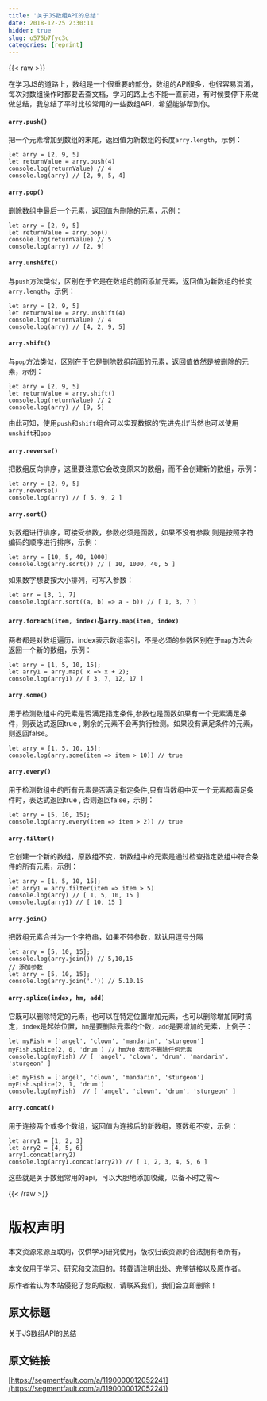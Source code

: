 ```yaml
---
title: '关于JS数组API的总结' 
date: 2018-12-25 2:30:11
hidden: true
slug: o575b7fyc3c
categories: [reprint]
---
```


{{< raw >}}

                    
<p>在学习JS的道路上，数组是一个很重要的部分，数组的API很多，也很容易混淆，每次对数组操作时都要去查文档，学习的路上也不能一直前进，有时候要停下来做做总结，我总结了平时比较常用的一些数组API，希望能够帮到你。</p>
<h4><code>arry.push()</code></h4>
<p>把一个元素增加到数组的末尾，返回值为新数组的长度<code>arry.length</code>，示例：</p>
<div class="widget-codetool" style="display:none;">
      <div class="widget-codetool--inner">
      <span class="selectCode code-tool" data-toggle="tooltip" data-placement="top" title="" data-original-title="全选"></span>
      <span type="button" class="copyCode code-tool" data-toggle="tooltip" data-placement="top" data-clipboard-text="let arry = [2, 9, 5]
let returnValue = arry.push(4)
console.log(returnValue) // 4
console.log(arry) // [2, 9, 5, 4]" title="" data-original-title="复制"></span>
      <span type="button" class="saveToNote code-tool" data-toggle="tooltip" data-placement="top" title="" data-original-title="放进笔记"></span>
      </div>
      </div><pre class="hljs gauss"><code><span class="hljs-keyword">let</span> arry = [<span class="hljs-number">2</span>, <span class="hljs-number">9</span>, <span class="hljs-number">5</span>]
<span class="hljs-keyword">let</span> returnValue = arry.<span class="hljs-keyword">push</span>(<span class="hljs-number">4</span>)
console.<span class="hljs-built_in">log</span>(returnValue) <span class="hljs-comment">// 4</span>
console.<span class="hljs-built_in">log</span>(arry) <span class="hljs-comment">// [2, 9, 5, 4]</span></code></pre>
<h4><code>arry.pop()</code></h4>
<p>删除数组中最后一个元素，返回值为删除的元素，示例：</p>
<div class="widget-codetool" style="display:none;">
      <div class="widget-codetool--inner">
      <span class="selectCode code-tool" data-toggle="tooltip" data-placement="top" title="" data-original-title="全选"></span>
      <span type="button" class="copyCode code-tool" data-toggle="tooltip" data-placement="top" data-clipboard-text="let arry = [2, 9, 5]
let returnValue = arry.pop()
console.log(returnValue) // 5
console.log(arry) // [2, 9]" title="" data-original-title="复制"></span>
      <span type="button" class="saveToNote code-tool" data-toggle="tooltip" data-placement="top" title="" data-original-title="放进笔记"></span>
      </div>
      </div><pre class="hljs gauss"><code><span class="hljs-keyword">let</span> arry = [<span class="hljs-number">2</span>, <span class="hljs-number">9</span>, <span class="hljs-number">5</span>]
<span class="hljs-keyword">let</span> returnValue = arry.<span class="hljs-keyword">pop</span>()
console.<span class="hljs-built_in">log</span>(returnValue) <span class="hljs-comment">// 5</span>
console.<span class="hljs-built_in">log</span>(arry) <span class="hljs-comment">// [2, 9]</span></code></pre>
<h4><code>arry.unshift()</code></h4>
<p>与<code>push</code>方法类似，区别在于它是在数组的前面添加元素，返回值为新数组的长度<code>arry.length</code>，示例：</p>
<div class="widget-codetool" style="display:none;">
      <div class="widget-codetool--inner">
      <span class="selectCode code-tool" data-toggle="tooltip" data-placement="top" title="" data-original-title="全选"></span>
      <span type="button" class="copyCode code-tool" data-toggle="tooltip" data-placement="top" data-clipboard-text="let arry = [2, 9, 5]
let returnValue = arry.unshift(4)
console.log(returnValue) // 4
console.log(arry) // [4, 2, 9, 5]" title="" data-original-title="复制"></span>
      <span type="button" class="saveToNote code-tool" data-toggle="tooltip" data-placement="top" title="" data-original-title="放进笔记"></span>
      </div>
      </div><pre class="hljs gauss"><code><span class="hljs-keyword">let</span> arry = [<span class="hljs-number">2</span>, <span class="hljs-number">9</span>, <span class="hljs-number">5</span>]
<span class="hljs-keyword">let</span> returnValue = arry.unshift(<span class="hljs-number">4</span>)
console.<span class="hljs-built_in">log</span>(returnValue) <span class="hljs-comment">// 4</span>
console.<span class="hljs-built_in">log</span>(arry) <span class="hljs-comment">// [4, 2, 9, 5]</span></code></pre>
<h4><code>arry.shift()</code></h4>
<p>与<code>pop</code>方法类似，区别在于它是删除数组前面的元素，返回值依然是被删除的元素，示例：</p>
<div class="widget-codetool" style="display:none;">
      <div class="widget-codetool--inner">
      <span class="selectCode code-tool" data-toggle="tooltip" data-placement="top" title="" data-original-title="全选"></span>
      <span type="button" class="copyCode code-tool" data-toggle="tooltip" data-placement="top" data-clipboard-text="let arry = [2, 9, 5]
let returnValue = arry.shift()
console.log(returnValue) // 2
console.log(arry) // [9, 5]" title="" data-original-title="复制"></span>
      <span type="button" class="saveToNote code-tool" data-toggle="tooltip" data-placement="top" title="" data-original-title="放进笔记"></span>
      </div>
      </div><pre class="hljs gauss"><code><span class="hljs-keyword">let</span> arry = [<span class="hljs-number">2</span>, <span class="hljs-number">9</span>, <span class="hljs-number">5</span>]
<span class="hljs-keyword">let</span> returnValue = arry.shift()
console.<span class="hljs-built_in">log</span>(returnValue) <span class="hljs-comment">// 2</span>
console.<span class="hljs-built_in">log</span>(arry) <span class="hljs-comment">// [9, 5]</span></code></pre>
<p>由此可知，使用<code>push</code>和<code>shift</code>组合可以实现数据的‘先进先出’当然也可以使用<code>unshift</code>和<code>pop</code></p>
<h4><code>arry.reverse()</code></h4>
<p>把数组反向排序，这里要注意它会改变原来的数组，而不会创建新的数组，示例：</p>
<div class="widget-codetool" style="display:none;">
      <div class="widget-codetool--inner">
      <span class="selectCode code-tool" data-toggle="tooltip" data-placement="top" title="" data-original-title="全选"></span>
      <span type="button" class="copyCode code-tool" data-toggle="tooltip" data-placement="top" data-clipboard-text="let arry = [2, 9, 5]
arry.reverse()
console.log(arry) // [ 5, 9, 2 ]" title="" data-original-title="复制"></span>
      <span type="button" class="saveToNote code-tool" data-toggle="tooltip" data-placement="top" title="" data-original-title="放进笔记"></span>
      </div>
      </div><pre class="hljs lsl"><code>let arry = [<span class="hljs-number">2</span>, <span class="hljs-number">9</span>, <span class="hljs-number">5</span>]
arry.reverse()
console.log(arry) <span class="hljs-comment">// [ 5, 9, 2 ]</span></code></pre>
<h4><code>arry.sort()</code></h4>
<p>对数组进行排序，可接受参数，参数必须是函数，如果不没有参数 则是按照字符编码的顺序进行排序，示例：</p>
<div class="widget-codetool" style="display:none;">
      <div class="widget-codetool--inner">
      <span class="selectCode code-tool" data-toggle="tooltip" data-placement="top" title="" data-original-title="全选"></span>
      <span type="button" class="copyCode code-tool" data-toggle="tooltip" data-placement="top" data-clipboard-text="let arry = [10, 5, 40, 1000]
console.log(arry.sort()) // [ 10, 1000, 40, 5 ]" title="" data-original-title="复制"></span>
      <span type="button" class="saveToNote code-tool" data-toggle="tooltip" data-placement="top" title="" data-original-title="放进笔记"></span>
      </div>
      </div><pre class="hljs lsl"><code>let arry = [<span class="hljs-number">10</span>, <span class="hljs-number">5</span>, <span class="hljs-number">40</span>, <span class="hljs-number">1000</span>]
console.log(arry.sort()) <span class="hljs-comment">// [ 10, 1000, 40, 5 ]</span></code></pre>
<p>如果数字想要按大小排列，可写入参数：</p>
<div class="widget-codetool" style="display:none;">
      <div class="widget-codetool--inner">
      <span class="selectCode code-tool" data-toggle="tooltip" data-placement="top" title="" data-original-title="全选"></span>
      <span type="button" class="copyCode code-tool" data-toggle="tooltip" data-placement="top" data-clipboard-text="let arr = [3, 1, 7]
console.log(arr.sort((a, b) => a - b)) // [ 1, 3, 7 ]" title="" data-original-title="复制"></span>
      <span type="button" class="saveToNote code-tool" data-toggle="tooltip" data-placement="top" title="" data-original-title="放进笔记"></span>
      </div>
      </div><pre class="hljs javascript"><code><span class="hljs-keyword">let</span> arr = [<span class="hljs-number">3</span>, <span class="hljs-number">1</span>, <span class="hljs-number">7</span>]
<span class="hljs-built_in">console</span>.log(arr.sort(<span class="hljs-function">(<span class="hljs-params">a, b</span>) =&gt;</span> a - b)) <span class="hljs-comment">// [ 1, 3, 7 ]</span></code></pre>
<h4>
<code>arry.forEach(item, index)</code>与<code>arry.map(item, index)</code>
</h4>
<p>两者都是对数组遍历，index表示数组索引，不是必须的参数区别在于<code>map</code>方法会返回一个新的数组，示例：</p>
<div class="widget-codetool" style="display:none;">
      <div class="widget-codetool--inner">
      <span class="selectCode code-tool" data-toggle="tooltip" data-placement="top" title="" data-original-title="全选"></span>
      <span type="button" class="copyCode code-tool" data-toggle="tooltip" data-placement="top" data-clipboard-text="let arry = [1, 5, 10, 15];
let arry1 = arry.map( x => x + 2);
console.log(arry1) // [ 3, 7, 12, 17 ]" title="" data-original-title="复制"></span>
      <span type="button" class="saveToNote code-tool" data-toggle="tooltip" data-placement="top" title="" data-original-title="放进笔记"></span>
      </div>
      </div><pre class="hljs javascript"><code><span class="hljs-keyword">let</span> arry = [<span class="hljs-number">1</span>, <span class="hljs-number">5</span>, <span class="hljs-number">10</span>, <span class="hljs-number">15</span>];
<span class="hljs-keyword">let</span> arry1 = arry.map( <span class="hljs-function"><span class="hljs-params">x</span> =&gt;</span> x + <span class="hljs-number">2</span>);
<span class="hljs-built_in">console</span>.log(arry1) <span class="hljs-comment">// [ 3, 7, 12, 17 ]</span></code></pre>
<h4><code>arry.some()</code></h4>
<p>用于检测数组中的元素是否满足指定条件,参数也是函数如果有一个元素满足条件，则表达式返回true , 剩余的元素不会再执行检测。如果没有满足条件的元素，则返回false。</p>
<div class="widget-codetool" style="display:none;">
      <div class="widget-codetool--inner">
      <span class="selectCode code-tool" data-toggle="tooltip" data-placement="top" title="" data-original-title="全选"></span>
      <span type="button" class="copyCode code-tool" data-toggle="tooltip" data-placement="top" data-clipboard-text="let arry = [1, 5, 10, 15];
console.log(arry.some(item => item > 10)) // true" title="" data-original-title="复制"></span>
      <span type="button" class="saveToNote code-tool" data-toggle="tooltip" data-placement="top" title="" data-original-title="放进笔记"></span>
      </div>
      </div><pre class="hljs lsl"><code>let arry = [<span class="hljs-number">1</span>, <span class="hljs-number">5</span>, <span class="hljs-number">10</span>, <span class="hljs-number">15</span>];
console.log(arry.some(item =&gt; item &gt; <span class="hljs-number">10</span>)) <span class="hljs-comment">// true</span></code></pre>
<h4><code>arry.every()</code></h4>
<p>用于检测数组中的所有元素是否满足指定条件,只有当数组中灭一个元素都满足条件时，表达式返回true , 否则返回false，示例：</p>
<div class="widget-codetool" style="display:none;">
      <div class="widget-codetool--inner">
      <span class="selectCode code-tool" data-toggle="tooltip" data-placement="top" title="" data-original-title="全选"></span>
      <span type="button" class="copyCode code-tool" data-toggle="tooltip" data-placement="top" data-clipboard-text="let arry = [5, 10, 15];
console.log(arry.every(item => item > 2)) // true" title="" data-original-title="复制"></span>
      <span type="button" class="saveToNote code-tool" data-toggle="tooltip" data-placement="top" title="" data-original-title="放进笔记"></span>
      </div>
      </div><pre class="hljs javascript"><code><span class="hljs-keyword">let</span> arry = [<span class="hljs-number">5</span>, <span class="hljs-number">10</span>, <span class="hljs-number">15</span>];
<span class="hljs-built_in">console</span>.log(arry.every(<span class="hljs-function"><span class="hljs-params">item</span> =&gt;</span> item &gt; <span class="hljs-number">2</span>)) <span class="hljs-comment">// true</span></code></pre>
<h4><code>arry.filter()</code></h4>
<p>它创建一个新的数组，原数组不变，新数组中的元素是通过检查指定数组中符合条件的所有元素，示例：</p>
<div class="widget-codetool" style="display:none;">
      <div class="widget-codetool--inner">
      <span class="selectCode code-tool" data-toggle="tooltip" data-placement="top" title="" data-original-title="全选"></span>
      <span type="button" class="copyCode code-tool" data-toggle="tooltip" data-placement="top" data-clipboard-text="let arry = [1, 5, 10, 15];
let arry1 = arry.filter(item => item > 5)
console.log(arry) // [ 1, 5, 10, 15 ]
console.log(arry1) // [ 10, 15 ]" title="" data-original-title="复制"></span>
      <span type="button" class="saveToNote code-tool" data-toggle="tooltip" data-placement="top" title="" data-original-title="放进笔记"></span>
      </div>
      </div><pre class="hljs javascript"><code><span class="hljs-keyword">let</span> arry = [<span class="hljs-number">1</span>, <span class="hljs-number">5</span>, <span class="hljs-number">10</span>, <span class="hljs-number">15</span>];
<span class="hljs-keyword">let</span> arry1 = arry.filter(<span class="hljs-function"><span class="hljs-params">item</span> =&gt;</span> item &gt; <span class="hljs-number">5</span>)
<span class="hljs-built_in">console</span>.log(arry) <span class="hljs-comment">// [ 1, 5, 10, 15 ]</span>
<span class="hljs-built_in">console</span>.log(arry1) <span class="hljs-comment">// [ 10, 15 ]</span></code></pre>
<h4><code>arry.join()</code></h4>
<p>把数组元素合并为一个字符串，如果不带参数，默认用逗号分隔</p>
<div class="widget-codetool" style="display:none;">
      <div class="widget-codetool--inner">
      <span class="selectCode code-tool" data-toggle="tooltip" data-placement="top" title="" data-original-title="全选"></span>
      <span type="button" class="copyCode code-tool" data-toggle="tooltip" data-placement="top" data-clipboard-text="let arry = [5, 10, 15];
console.log(arry.join()) // 5,10,15
// 添加参数
let arry = [5, 10, 15];
console.log(arry.join('.')) // 5.10.15" title="" data-original-title="复制"></span>
      <span type="button" class="saveToNote code-tool" data-toggle="tooltip" data-placement="top" title="" data-original-title="放进笔记"></span>
      </div>
      </div><pre class="hljs lsl"><code>let arry = [<span class="hljs-number">5</span>, <span class="hljs-number">10</span>, <span class="hljs-number">15</span>];
console.log(arry.join()) <span class="hljs-comment">// 5,10,15</span>
<span class="hljs-comment">// 添加参数</span>
let arry = [<span class="hljs-number">5</span>, <span class="hljs-number">10</span>, <span class="hljs-number">15</span>];
console.log(arry.join('.')) <span class="hljs-comment">// 5.10.15</span></code></pre>
<h4><code>arry.splice(index, hm, add)</code></h4>
<p>它既可以删除特定的元素，也可以在特定位置增加元素，也可以删除增加同时搞定，<code>index</code>是起始位置，<code>hm</code>是要删除元素的个数，<code>add</code>是要增加的元素，上例子：</p>
<div class="widget-codetool" style="display:none;">
      <div class="widget-codetool--inner">
      <span class="selectCode code-tool" data-toggle="tooltip" data-placement="top" title="" data-original-title="全选"></span>
      <span type="button" class="copyCode code-tool" data-toggle="tooltip" data-placement="top" data-clipboard-text="let myFish = ['angel', 'clown', 'mandarin', 'sturgeon']
myFish.splice(2, 0, 'drum') // hm为0 表示不删除任何元素
console.log(myFish) // [ 'angel', 'clown', 'drum', 'mandarin', 'sturgeon' ]" title="" data-original-title="复制"></span>
      <span type="button" class="saveToNote code-tool" data-toggle="tooltip" data-placement="top" title="" data-original-title="放进笔记"></span>
      </div>
      </div><pre class="hljs awk"><code>let myFish = [<span class="hljs-string">'angel'</span>, <span class="hljs-string">'clown'</span>, <span class="hljs-string">'mandarin'</span>, <span class="hljs-string">'sturgeon'</span>]
myFish.splice(<span class="hljs-number">2</span>, <span class="hljs-number">0</span>, <span class="hljs-string">'drum'</span>) <span class="hljs-regexp">//</span> hm为<span class="hljs-number">0</span> 表示不删除任何元素
console.log(myFish) <span class="hljs-regexp">//</span> [ <span class="hljs-string">'angel'</span>, <span class="hljs-string">'clown'</span>, <span class="hljs-string">'drum'</span>, <span class="hljs-string">'mandarin'</span>, <span class="hljs-string">'sturgeon'</span> ]</code></pre>
<div class="widget-codetool" style="display:none;">
      <div class="widget-codetool--inner">
      <span class="selectCode code-tool" data-toggle="tooltip" data-placement="top" title="" data-original-title="全选"></span>
      <span type="button" class="copyCode code-tool" data-toggle="tooltip" data-placement="top" data-clipboard-text="let myFish = ['angel', 'clown', 'mandarin', 'sturgeon']
myFish.splice(2, 1, 'drum')
console.log(myFish)  // [ 'angel', 'clown', 'drum', 'sturgeon' ]" title="" data-original-title="复制"></span>
      <span type="button" class="saveToNote code-tool" data-toggle="tooltip" data-placement="top" title="" data-original-title="放进笔记"></span>
      </div>
      </div><pre class="hljs prolog"><code>let myFish = [<span class="hljs-string">'angel'</span>, <span class="hljs-string">'clown'</span>, <span class="hljs-string">'mandarin'</span>, <span class="hljs-string">'sturgeon'</span>]
myFish.splice(<span class="hljs-number">2</span>, <span class="hljs-number">1</span>, <span class="hljs-string">'drum'</span>)
console.log(myFish)  // [ <span class="hljs-string">'angel'</span>, <span class="hljs-string">'clown'</span>, <span class="hljs-string">'drum'</span>, <span class="hljs-string">'sturgeon'</span> ]</code></pre>
<h4><code>arry.concat()</code></h4>
<p>用于连接两个或多个数组，返回值为连接后的新数组，原数组不变，示例：</p>
<div class="widget-codetool" style="display:none;">
      <div class="widget-codetool--inner">
      <span class="selectCode code-tool" data-toggle="tooltip" data-placement="top" title="" data-original-title="全选"></span>
      <span type="button" class="copyCode code-tool" data-toggle="tooltip" data-placement="top" data-clipboard-text="let arry1 = [1, 2, 3]
let arry2 = [4, 5, 6]
arry1.concat(arry2)
console.log(arry1.concat(arry2)) // [ 1, 2, 3, 4, 5, 6 ]" title="" data-original-title="复制"></span>
      <span type="button" class="saveToNote code-tool" data-toggle="tooltip" data-placement="top" title="" data-original-title="放进笔记"></span>
      </div>
      </div><pre class="hljs lsl"><code>let arry1 = [<span class="hljs-number">1</span>, <span class="hljs-number">2</span>, <span class="hljs-number">3</span>]
let arry2 = [<span class="hljs-number">4</span>, <span class="hljs-number">5</span>, <span class="hljs-number">6</span>]
arry1.concat(arry2)
console.log(arry1.concat(arry2)) <span class="hljs-comment">// [ 1, 2, 3, 4, 5, 6 ]</span></code></pre>
<p>这些就是关于数组常用的api，可以大胆地添加收藏，以备不时之需～</p>

                
{{< /raw >}}

# 版权声明
本文资源来源互联网，仅供学习研究使用，版权归该资源的合法拥有者所有，

本文仅用于学习、研究和交流目的。转载请注明出处、完整链接以及原作者。

原作者若认为本站侵犯了您的版权，请联系我们，我们会立即删除！

## 原文标题
关于JS数组API的总结

## 原文链接
[https://segmentfault.com/a/1190000012052241](https://segmentfault.com/a/1190000012052241)

